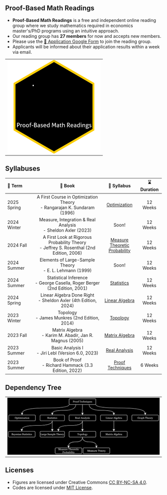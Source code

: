 ## Proof-Based Math Readings

- **Proof-Based Math Readings** is a free and independent online reading group where we study mathematics required in economics master's/PhD programs using an intuitive approach.
- Our reading group has **27 members** for now and accepts new members.
- Please use the [:page_facing_up: Application Google Form](https://docs.google.com/forms/d/e/1FAIpQLSf3OxwYuAwiDXMVTCQ_x3FTtKnHmRRkl_SXlpdfqTDty06PxQ/viewform) to join the reading group.
- Applicants will be informed about their application results within a week via email.

<table align="center">
  <tr>
    <td valign="top"><img src="https://github.com/zekiakyol/proof-based-math-readings/blob/main/source/figures/proofbasedmathreadings_logo_square.gif" width="300"></td>
  </tr>
</table>

## Syllabuses

:date: Term | :closed_book: Book | :scroll: Syllabus | :hourglass: Duration
:-- | :--: | :--: | :--:
2025 Spring | A First Course in Optimization Theory <br> - Rangarajan K. Sundaram (1996) | [Optimization](https://github.com/zekiakyol/proof-based-math-readings/blob/main/PBMR_Optimization_Syllabus.pdf) | 12 Weeks
2024 Winter | Measure, Integration & Real Analysis <br> - Sheldon Axler (2023) | Soon! | 12 Weeks
2024 Fall   | A First Look at Rigorous Probability Theory <br> - Jeffrey S. Rosenthal (2nd Edition, 2006) | [Measure <br> Theoretic <br> Probability](https://github.com/zekiakyol/proof-based-math-readings/blob/main/PBMR_MeasureTheoreticProbability_Syllabus.pdf) | 12 Weeks
2024 Summer | Elements of Large-Sample Theory <br> - E. L. Lehmann (1999) | Soon! | 12 Weeks
2024 Summer | Statistical Inference <br> - George Casella, Roger Berger (2nd Edition, 2001) | [Statistics](https://github.com/zekiakyol/proof-based-math-readings/blob/main/PBMR_Statistics_Syllabus.pdf) | 12 Weeks
2024 Spring | Linear Algebra Done Right <br> - Sheldon Axler (4th Edition, 2024) | [Linear Algebra](https://github.com/zekiakyol/proof-based-math-readings/blob/main/PBMR_LinearAlgebra_Syllabus.pdf) | 12 Weeks
2023 Winter | Topology <br> - James Munkres (2nd Edition, 2014) | [Topology](https://github.com/zekiakyol/proof-based-math-readings/blob/main/PBMR_Topology_Syllabus.pdf) | 12 Weeks
2023 Fall   | Matrix Algebra <br> - Karim M. Abadir, Jan R. Magnus (2005) | [Matrix Algebra](https://github.com/zekiakyol/proof-based-math-readings/blob/main/PBMR_MatrixAlgebra_Syllabus.pdf) | 12 Weeks
2023 Summer   | Basic Analysis I <br> - Jiri Lebl (Version 6.0, 2023) | [Real Analysis](https://github.com/zekiakyol/proof-based-math-readings/blob/main/PBMR_RealAnalysis_Syllabus.pdf) | 12 Weeks
2023 Summer | Book of Proof <br> - Richard Hammack (3.3 Edition, 2022) | [Proof Techniques](https://github.com/zekiakyol/proof-based-math-readings/blob/main/PBMR_ProofTechniques_Syllabus.pdf) | 6 Weeks

## Dependency Tree

<table align="center">
  <tr>
    <td valign="top"><img src="https://github.com/zekiakyol/proof-based-math-readings/blob/main/source/figures/dependency_tree.png" width="800"></td>
  </tr>
</table>

## Licenses

- Figures are licensed under Creative Commons [CC BY-NC-SA 4.0](https://creativecommons.org/licenses/by-nc-sa/4.0).
- Codes are licensed under [MIT License](https://github.com/zekiakyol/proof-based-math-readings/blob/main/LICENSE).